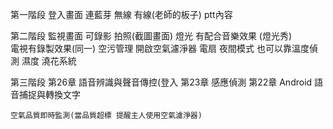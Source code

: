 第一階段
    登入畫面 連藍芽 無線 有線(老師的板子)
    ptt內容
    
第二階段
    監視畫面 可錄影 拍照(截圖畫面)
    燈光 有配合音樂效果 (燈光秀)    
    電視有錄製效果(同一)
    空污管理 開啟空氣濾淨器
    電扇 夜間模式 也可以靠溫度偵測 
    濕度 澆花系統


第三階段
    第26章  語音辨識與聲音傳控(登入
    第23章  感應偵測
    第22章  Android 語音捕捉與轉換文字

    空氣品質即時監測(當品質超標 提醒主人使用空氣濾淨器)

